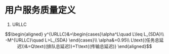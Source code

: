 # 用户服务质量定义

1. URLLC

$$\begin{aligned}
y^{URLLC}&=\begin{cases}\alpha^L\quad L\leq L_{SDA}\\
-M^{URLLC}\quad L>L_{SDA}
\end{cases}\\
\alpha&=0.95\\
L\text{(任务总延迟)}&=Q\text{(排队总延迟)}+T\text{(传输总延迟)}
\end{aligned}$$